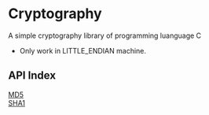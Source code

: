 # Cryptography
A simple cryptography library of programming luanguage C
* Only work in LITTLE_ENDIAN machine.

## API Index
[MD5](doc/md5.md)  
[SHA1](doc/sha1.md)
